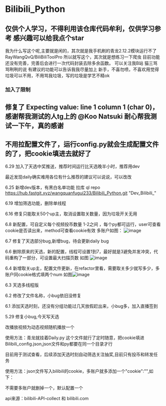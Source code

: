 # Bilibili_Python
## 仅供个人学习，不得利用该仓库代码牟利，仅供学习参考  感兴趣可以给我点个star
我为什么写这个呢,主要就是闲的，其次就是我手机刷的青龙2.12.2模块运行不了 RayWangQvQ/BiliBiliToolPro 所以就写这个，其次就是想练习一下爬虫
目前功能还没有完善，完善后会进行一次代码封装去除多余函数。
可以关注我B站 猫三骂骂咧咧的说
有建议的功能可以告诉我我尽量加上
新手，不喜勿喷，不喜欢用觉得垃圾可以不用，不用骂我垃圾，写的垃圾是学艺不精ok

### 加入了限制

## 修复了 Expecting value: line 1 column 1 (char 0)，感谢帮我测试的人tg上的 @Koo Natsuki 耐心帮我测试一下午，真的感谢

## 不用拉配置文件了，运行config.py就会生成配置文件的了，把cookie填进去就好了
6.29 加入了天选中奖推送，推荐时间运行比天选晚半小时，推荐用dev

最近发现daily确实难用各位有什么推荐的建议可以说说，可以改改

6.25 新增dev版本，有黑白名单功能 拉库 ql repo https://hub.fastgit.xyz/wangquanfugui233/Bilibili_Python.git "Dev_Bilibili_"

6.19 增加筛选功能，删除单线程

6.16 修复只能取关50个up主，取消设置取关数量，因为垃圾开关无用

6.8 新配置，可自定义每个视频投币数量 1-2之间 ，每个py都可运行，user可查看cookie是否读出来，method可查看cookie有效 多账户如图：
![image](https://user-images.githubusercontent.com/63834404/172534292-379beceb-fa2d-42dc-ab4e-39cb965181fc.png)

6.7 修复了天选部分bug,新增bug，待会更新daily bug

6.6 删除原来的天选，新的配置，线程可设置1到7，最好就是3避免并发冲突，代码重构了一部分，可设置最大扫描页数 如图 ![image](https://user-images.githubusercontent.com/63834404/172145153-d9772e37-55df-4455-b6e3-e616fdc32469.png)


6.4 新增取关up主，配置文件更新，在refactor里看，需要取关多少就写多少，多账户同cookie格式填两个num 如图![image](https://user-images.githubusercontent.com/63834404/171981480-0dff8dea-f96f-4aef-82e0-7e85e333de39.png)


6.3 天选多线程版

6.2 修改了文件名称，小bug依旧没修复

6.1 添加天选时刻，还没有分组功能过几天放假赶出来，小bug多，加入直播签到

5.29 修复小bug,今天写天选

改播放视频为动态视频随机播放一个
 
使用方法：青龙就挂着Daily.py 这个文件就行了定时随意，把cookie填进Bilibili_config.json,json文件和py都要在同一个目录才行

目前用于测试查看，后续添加天选时刻自动筛选关注抽奖,目前只有投币和转发任务

使用方法：json文件写入bilibili的cookie，多账户就多添加一个"cookie":"",如下：

不需要多账户就删掉一个，默认配置一个

api来源：bilibili-API-collect   和  bilibili.com

